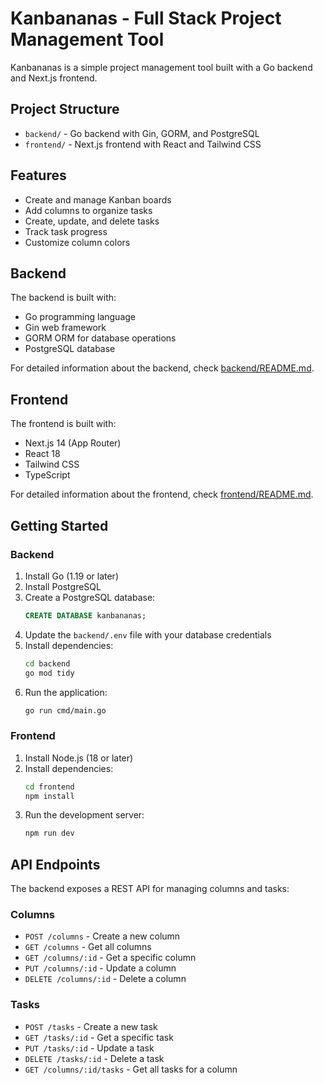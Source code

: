 # Kanbananas - Full Stack Project Management Tool

Kanbananas is a simple project management tool built with a Go backend and Next.js frontend.

## Project Structure

- `backend/` - Go backend with Gin, GORM, and PostgreSQL
- `frontend/` - Next.js frontend with React and Tailwind CSS

## Features

- Create and manage Kanban boards
- Add columns to organize tasks
- Create, update, and delete tasks
- Track task progress
- Customize column colors

## Backend

The backend is built with:
- Go programming language
- Gin web framework
- GORM ORM for database operations
- PostgreSQL database

For detailed information about the backend, check [backend/README.md](backend/README.md).

## Frontend

The frontend is built with:
- Next.js 14 (App Router)
- React 18
- Tailwind CSS
- TypeScript

For detailed information about the frontend, check [frontend/README.md](frontend/README.md).

## Getting Started

### Backend

1. Install Go (1.19 or later)
2. Install PostgreSQL
3. Create a PostgreSQL database:
   ```sql
   CREATE DATABASE kanbananas;
   ```
4. Update the `backend/.env` file with your database credentials
5. Install dependencies:
   ```bash
   cd backend
   go mod tidy
   ```
6. Run the application:
   ```bash
   go run cmd/main.go
   ```

### Frontend

1. Install Node.js (18 or later)
2. Install dependencies:
   ```bash
   cd frontend
   npm install
   ```
3. Run the development server:
   ```bash
   npm run dev
   ```

## API Endpoints

The backend exposes a REST API for managing columns and tasks:

### Columns
- `POST /columns` - Create a new column
- `GET /columns` - Get all columns
- `GET /columns/:id` - Get a specific column
- `PUT /columns/:id` - Update a column
- `DELETE /columns/:id` - Delete a column

### Tasks
- `POST /tasks` - Create a new task
- `GET /tasks/:id` - Get a specific task
- `PUT /tasks/:id` - Update a task
- `DELETE /tasks/:id` - Delete a task
- `GET /columns/:id/tasks` - Get all tasks for a column